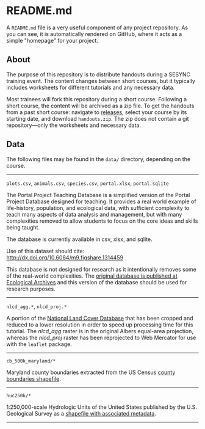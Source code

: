 # README.md

A `README.md` file is a very useful component of any project repository. As you can see, it is automatically rendered on GitHub, where it acts as a simple "homepage" for your project.

## About

The purpose of this repository is to distribute handouts during a SESYNC training event. The content changes between short courses, but it typically includes worksheets for different tutorials and any necessary data.

Most trainees will fork this repository during a short course. Following a short course, the content will be archived as a zip file. To get the handouts from a past short course: navigate to [releases](../../releases), select your course by its starting date, and download `handouts.zip`. The zip does not contain a git repository—only the worksheets and necessary data.

## Data

The following files may be found in the `data/` directory, depending on the course.

---

`plots.csv`, `animals.csv`, `species.csv`, `portal.xlsx`, `portal.sqlite`

The Portal Project Teaching Database is a simplified version of the Portal
Project Database designed for teaching. It provides a real world example of
life-history, population, and ecological data, with sufficient complexity to
teach many aspects of data analysis and management, but with many complexities
removed to allow students to focus on the core ideas and skills being taught.

The database is currently available in csv, xlsx, and sqlite.

Use of this dataset should cite: http://dx.doi.org/10.6084/m9.figshare.1314459

This database is not designed for research as it intentionally removes some of
the real-world complexities. The [original database is published at Ecological
Archives](http://esapubs.org/archive/ecol/E090/118/) and this version of the
database should be used for research purposes.

----

`nlcd_agg.*`, `nlcd_proj.*`

A portion of the [National Land Cover Database](http://www.mrlc.gov/nlcd2011.php) 
that has been cropped and reduced to a lower resolution in order to speed up processing
time for this tutorial. The *nlcd_agg* raster is in the original Albers equal-area
projection, whereas the *nlcd_proj* raster has been reprojected to Web Mercator
for use with the `leaflet` package.

----

`cb_500k_maryland/*`

Maryland county boundaries extracted from the US Census [county boundaries
shapefile](http://www2.census.gov/geo/tiger/GENZ2014/shp/cb_2014_us_county_500k.zip).

---

`huc250k/*`

1:250,000-scale Hydrologic Units of the United States published by the U.S. Geological Survey as a [shapefile with associated metadata](https://water.usgs.gov/GIS/metadata/usgswrd/XML/huc250k.xml).

---
